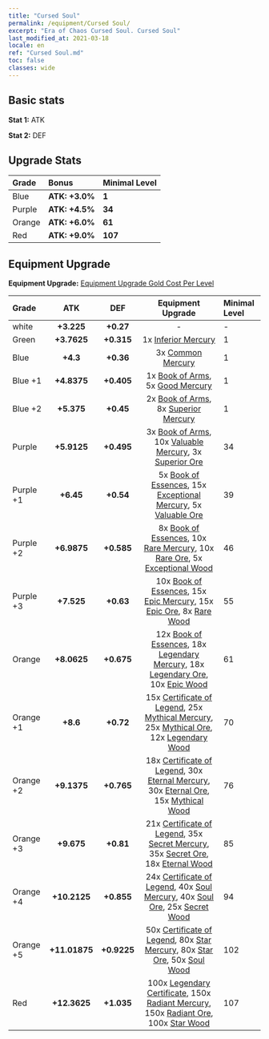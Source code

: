 ```yaml
---
title: "Cursed Soul"
permalink: /equipment/Cursed Soul/
excerpt: "Era of Chaos Cursed Soul. Cursed Soul"
last_modified_at: 2021-03-18
locale: en
ref: "Cursed Soul.md"
toc: false
classes: wide
---
```


## Basic stats
 **Stat 1:** ATK

 **Stat 2:** DEF

## Upgrade Stats

  |     Grade    |   Bonus | Minimal Level | 
  |:-------------|:--------|:--------------| 
  | Blue | **ATK: +3.0%** | **1** | 
  | Purple | **ATK: +4.5%** | **34** | 
  | Orange | **ATK: +6.0%** | **61** | 
  | Red | **ATK: +9.0%** | **107** | 


## Equipment Upgrade
 **Equipment Upgrade:** [Equipment Upgrade Gold Cost Per Level](/equipment/EquipmentUpgradeCostPerLevel/) 

  |          Grade      | ATK | DEF | Equipment Upgrade | Minimal Level |
  |:--------------------|:---------:|:---------:|:----------------:|:--------------|
  | white | **+3.225** | **+0.27** | - | - |
  | Green | **+3.7625** | **+0.315** | 1x [Inferior Mercury](/Items/mat_27/) | 1 |
  | Blue | **+4.3** | **+0.36** | 3x [Common Mercury](/Items/mat_65/) | 1 |
  | Blue +1 | **+4.8375** | **+0.405** | 1x [Book of Arms](/Items/mat_32/), 5x [Good Mercury](/Items/mat_102/) | 1 |
  | Blue +2 | **+5.375** | **+0.45** | 2x [Book of Arms](/Items/mat_71/), 8x [Superior Mercury](/Items/mat_15/) | 1 |
  | Purple | **+5.9125** | **+0.495** | 3x [Book of Arms](/Items/mat_6/), 10x [Valuable Mercury](/Items/mat_58/), 3x [Superior Ore](/Items/mat_13/) | 34 |
  | Purple +1 | **+6.45** | **+0.54** | 5x [Book of Essences](/Items/mat_44/), 15x [Exceptional Mercury](/Items/mat_91/), 5x [Valuable Ore](/Items/mat_55/) | 39 |
  | Purple +2 | **+6.9875** | **+0.585** | 8x [Book of Essences](/Items/mat_84/), 10x [Rare Mercury](/Items/mat_29/), 10x [Rare Ore](/Items/mat_2/), 5x [Exceptional Wood](/Items/mat_82/) | 46 |
  | Purple +3 | **+7.525** | **+0.63** | 10x [Book of Essences](/Items/mat_20/), 15x [Epic Mercury](/Items/mat_70/), 15x [Epic Ore](/Items/mat_42/), 8x [Rare Wood](/Items/mat_14/) | 55 |
  | Orange | **+8.0625** | **+0.675** | 12x [Book of Essences](/Items/mat_60/), 18x [Legendary Mercury](/Items/mat_3/), 18x [Legendary Ore](/Items/mat_81/), 10x [Epic Wood](/Items/mat_57/) | 61 |
  | Orange +1 | **+8.6** | **+0.72** | 15x [Certificate of Legend](/Items/mat_96/), 25x [Mythical Mercury](/Items/mat_50/), 25x [Mythical Ore](/Items/mat_23/), 12x [Legendary Wood](/Items/mat_93/) | 70 |
  | Orange +2 | **+9.1375** | **+0.765** | 18x [Certificate of Legend](/Items/mat_25/), 30x [Eternal Mercury](/Items/mat_62/), 30x [Eternal Ore](/Items/mat_36/), 15x [Mythical Wood](/Items/mat_9/) | 76 |
  | Orange +3 | **+9.675** | **+0.81** | 21x [Certificate of Legend](/Items/mat_38/), 35x [Secret Mercury](/Items/mat_22/), 35x [Secret Ore](/Items/mat_99/), 18x [Eternal Wood](/Items/mat_75/) | 85 |
  | Orange +4 | **+10.2125** | **+0.855** | 24x [Certificate of Legend](/Items/mat_100/), 40x [Soul Mercury](/Items/mat_34/), 40x [Soul Ore](/Items/mat_8/), 25x [Secret Wood](/Items/mat_87/) | 94 |
  | Orange +5 | **+11.01875** | **+0.9225** | 50x [Certificate of Legend](/Items/mat_11/), 80x [Star Mercury](/Items/mat_98/), 80x [Star Ore](/Items/mat_72/), 50x [Soul Wood](/Items/mat_49/) | 102 |
  | Red | **+12.3625** | **+1.035** | 100x [Legendary Certificate](/Items/mat_76/), 150x [Radiant Mercury](/Items/mat_24/), 150x [Radiant Ore](/Items/mat_88/), 100x [Star Wood](/Items/mat_63/) | 107 |

